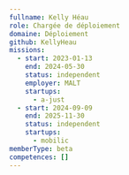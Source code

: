 ```yaml
---
fullname: Kelly Héau
role: Chargée de déploiement
domaine: Déploiement
github: KellyHeau
missions:
  - start: 2023-01-13
    end: 2024-05-30
    status: independent
    employer: MALT
    startups:
      - a-just
  - start: 2024-09-09
    end: 2025-11-30
    status: independent
    startups:
      - mobilic
memberType: beta
competences: []
---
```

